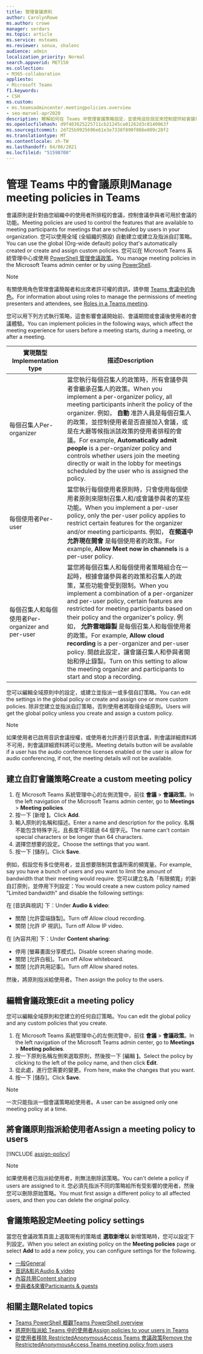 ```yaml
---
title: 管理會議原則
author: CarolynRowe
ms.author: crowe
manager: serdars
ms.topic: article
ms.service: msteams
ms.reviewer: sonua, shalenc
audience: admin
localization_priority: Normal
search.appverid: MET150
ms.collection:
- M365-collaboration
appliesto:
- Microsoft Teams
f1.keywords:
- CSH
ms.custom:
- ms.teamsadmincenter.meetingpolicies.overview
- seo-marvel-apr2020
description: 瞭解如何在 Teams 中管理會議策略設定，並使用這些設定來控制提供給會議參與者的功能，供使用者排程的會議使用。
ms.openlocfilehash: d9f403625225711cb21245ca01262d3c0140063f
ms.sourcegitcommit: 2d725b9925696e61e3e7338f890f086e009c28f2
ms.translationtype: MT
ms.contentlocale: zh-TW
ms.lasthandoff: 04/06/2021
ms.locfileid: "51598708"
---
```

# <a name="manage-meeting-policies-in-teams"></a><span data-ttu-id="c3e65-103">管理 Teams 中的會議原則</span><span class="sxs-lookup"><span data-stu-id="c3e65-103">Manage meeting policies in Teams</span></span>

<span data-ttu-id="c3e65-104"><a name="bkautomatically-admit-people"> </a></span><span class="sxs-lookup"><span data-stu-id="c3e65-104"><a name="bkautomatically-admit-people"> </a></span></span>

<span data-ttu-id="c3e65-105"><a name="bkallow-a-participant-to-give-or-request-control"> </a></span><span class="sxs-lookup"><span data-stu-id="c3e65-105"><a name="bkallow-a-participant-to-give-or-request-control"> </a></span></span>

<span data-ttu-id="c3e65-106"><a name="bkallow-transcription"> </a></span><span class="sxs-lookup"><span data-stu-id="c3e65-106"><a name="bkallow-transcription"> </a></span></span>

<span data-ttu-id="c3e65-107">會議原則是針對由您組織中的使用者所排程的會議，控制會議參與者可用於會議的功能。</span><span class="sxs-lookup"><span data-stu-id="c3e65-107">Meeting policies are used to control the features that are available to meeting participants for meetings that are scheduled by users in your organization.</span></span> <span data-ttu-id="c3e65-108">您可以使用全域 (全組織的預設) 自動建立或建立及指派自訂策略。</span><span class="sxs-lookup"><span data-stu-id="c3e65-108">You can use the global (Org-wide default) policy that's automatically created or create and assign custom policies.</span></span> <span data-ttu-id="c3e65-109">您可以在 Microsoft Teams 系統管理中心或使用 [PowerShell 管理會議政策](teams-powershell-overview.md)。</span><span class="sxs-lookup"><span data-stu-id="c3e65-109">You manage meeting policies in the Microsoft Teams admin center or by using [PowerShell](teams-powershell-overview.md).</span></span>

> [!NOTE]
> <span data-ttu-id="c3e65-110">有關使用角色管理會議簡報者和出席者許可權的資訊，請參閱 [Teams 會議中的角色](https://support.microsoft.com/office/roles-in-a-teams-meeting-c16fa7d0-1666-4dde-8686-0a0bfe16e019?ui=en-us&rs=en-us&ad=us)。</span><span class="sxs-lookup"><span data-stu-id="c3e65-110">For information about using roles to manage the permissions of meeting presenters and attendees, see [Roles in a Teams meeting](https://support.microsoft.com/office/roles-in-a-teams-meeting-c16fa7d0-1666-4dde-8686-0a0bfe16e019?ui=en-us&rs=en-us&ad=us).</span></span>

<span data-ttu-id="c3e65-111">您可以用下列方式執行策略，這會影響會議開始前、會議期間或會議後使用者的會議體驗。</span><span class="sxs-lookup"><span data-stu-id="c3e65-111">You can implement policies in the following ways, which affect the meeting experience for users before a meeting starts, during a meeting, or after a meeting.</span></span>

|<span data-ttu-id="c3e65-112">實現類型</span><span class="sxs-lookup"><span data-stu-id="c3e65-112">Implementation type</span></span>  |<span data-ttu-id="c3e65-113">描述</span><span class="sxs-lookup"><span data-stu-id="c3e65-113">Description</span></span>  |
|---------|---------|
|<span data-ttu-id="c3e65-114">每個召集人</span><span class="sxs-lookup"><span data-stu-id="c3e65-114">Per-organizer</span></span>    |<span data-ttu-id="c3e65-115">當您執行每個召集人的政策時，所有會議參與者會繼承召集人的政策。</span><span class="sxs-lookup"><span data-stu-id="c3e65-115">When you implement a per-organizer policy, all meeting participants inherit the policy of the organizer.</span></span> <span data-ttu-id="c3e65-116">例如， **自動** 准許人員是每個召集人的政策，並控制使用者是否直接加入會議，或是在大廳等候指派該政策的使用者排程的會議。</span><span class="sxs-lookup"><span data-stu-id="c3e65-116">For example, **Automatically admit people** is a per-organizer policy and controls whether users join the meeting directly or wait in the lobby for meetings scheduled by the user who is assigned the policy.</span></span>          |
|<span data-ttu-id="c3e65-117">每個使用者</span><span class="sxs-lookup"><span data-stu-id="c3e65-117">Per-user</span></span>    |<span data-ttu-id="c3e65-118">當您執行每個使用者原則時，只會使用每個使用者原則來限制召集人和/或會議參與者的某些功能。</span><span class="sxs-lookup"><span data-stu-id="c3e65-118">When you implement a per-user policy, only the per-user policy applies to restrict certain features for the organizer and/or meeting participants.</span></span> <span data-ttu-id="c3e65-119">例如， **在頻道中允許現在開會** 是每個使用者的政策。</span><span class="sxs-lookup"><span data-stu-id="c3e65-119">For example, **Allow Meet now in channels** is a per-user policy.</span></span>     |
|<span data-ttu-id="c3e65-120">每個召集人和每個使用者</span><span class="sxs-lookup"><span data-stu-id="c3e65-120">Per-organizer and per-user</span></span>     |<span data-ttu-id="c3e65-121">當您將每個召集人和每個使用者策略組合在一起時，根據會議參與者的政策和召集人的政策，某些功能會受到限制。</span><span class="sxs-lookup"><span data-stu-id="c3e65-121">When you implement a combination of a per-organizer and per-user policy, certain features are restricted for meeting participants based on their policy and the organizer's policy.</span></span> <span data-ttu-id="c3e65-122">例如， **允許雲端錄製** 是每個召集人和每個使用者的政策。</span><span class="sxs-lookup"><span data-stu-id="c3e65-122">For example, **Allow cloud recording** is a per-organizer and per-user policy.</span></span> <span data-ttu-id="c3e65-123">開啟此設定，讓會議召集人和參與者開始和停止錄製。</span><span class="sxs-lookup"><span data-stu-id="c3e65-123">Turn on this setting to allow the meeting organizer and participants to start and stop a recording.</span></span>

<span data-ttu-id="c3e65-124">您可以編輯全域原則中的設定，或建立並指派一或多個自訂策略。</span><span class="sxs-lookup"><span data-stu-id="c3e65-124">You can edit the settings in the global policy or create and assign one or more custom policies.</span></span> <span data-ttu-id="c3e65-125">除非您建立並指派自訂策略，否則使用者將取得全域原則。</span><span class="sxs-lookup"><span data-stu-id="c3e65-125">Users will get the global policy unless you create and assign a custom policy.</span></span>

> [!NOTE]
> <span data-ttu-id="c3e65-126">如果使用者已啟用音訊會議授權，或使用者允許進行音訊會議，則會議詳細資料將不可用，則會議詳細資料將可以使用。</span><span class="sxs-lookup"><span data-stu-id="c3e65-126">Meeting details button will be available if a user has the audio conference licenses enabled or the user is allow for audio conferencing, if not, the meeting details will not be available.</span></span>

## <a name="create-a-custom-meeting-policy"></a><span data-ttu-id="c3e65-127">建立自訂會議策略</span><span class="sxs-lookup"><span data-stu-id="c3e65-127">Create a custom meeting policy</span></span>

1. <span data-ttu-id="c3e65-128">在 Microsoft Teams 系統管理中心的左側流覽中，前往 **會議**  >  **會議政策**。</span><span class="sxs-lookup"><span data-stu-id="c3e65-128">In the left navigation of the Microsoft Teams admin center, go to **Meetings** > **Meeting policies**.</span></span>
2. <span data-ttu-id="c3e65-129">按一下 [新增 **]**。</span><span class="sxs-lookup"><span data-stu-id="c3e65-129">Click **Add**.</span></span>
3. <span data-ttu-id="c3e65-130">輸入原則的名稱和描述。</span><span class="sxs-lookup"><span data-stu-id="c3e65-130">Enter a name and description for the policy.</span></span> <span data-ttu-id="c3e65-131">名稱不能包含特殊字元，且長度不可超過 64 個字元。</span><span class="sxs-lookup"><span data-stu-id="c3e65-131">The name can't contain special characters or be longer than 64 characters.</span></span>
4. <span data-ttu-id="c3e65-132">選擇您想要的設定。</span><span class="sxs-lookup"><span data-stu-id="c3e65-132">Choose the settings that you want.</span></span>
5. <span data-ttu-id="c3e65-133">按一下 [儲存]。</span><span class="sxs-lookup"><span data-stu-id="c3e65-133">Click **Save**.</span></span>

<span data-ttu-id="c3e65-134">例如，假設您有多位使用者，並且想要限制其會議所需的頻寬量。</span><span class="sxs-lookup"><span data-stu-id="c3e65-134">For example, say you have a bunch of users and you want to limit the amount of bandwidth that their meeting would require.</span></span> <span data-ttu-id="c3e65-135">您可以建立名為「有限頻寬」的新自訂原則，並停用下列設定：</span><span class="sxs-lookup"><span data-stu-id="c3e65-135">You would create a new custom policy named "Limited bandwidth" and disable the following settings:</span></span>

<span data-ttu-id="c3e65-136">在 [音訊與視訊] 下：</span><span class="sxs-lookup"><span data-stu-id="c3e65-136">Under **Audio & video**:</span></span>

- <span data-ttu-id="c3e65-137">關閉 [允許雲端錄製]。</span><span class="sxs-lookup"><span data-stu-id="c3e65-137">Turn off Allow cloud recording.</span></span>
- <span data-ttu-id="c3e65-138">關閉 [允許 IP 視訊]。</span><span class="sxs-lookup"><span data-stu-id="c3e65-138">Turn off Allow IP video.</span></span>

<span data-ttu-id="c3e65-139">在 [內容共用] 下：</span><span class="sxs-lookup"><span data-stu-id="c3e65-139">Under **Content sharing**:</span></span>

- <span data-ttu-id="c3e65-140">停用 [螢幕畫面分享模式]。</span><span class="sxs-lookup"><span data-stu-id="c3e65-140">Disable screen sharing mode.</span></span>
- <span data-ttu-id="c3e65-141">關閉 [允許白板]。</span><span class="sxs-lookup"><span data-stu-id="c3e65-141">Turn off Allow whiteboard.</span></span>
- <span data-ttu-id="c3e65-142">關閉 [允許共用記事]。</span><span class="sxs-lookup"><span data-stu-id="c3e65-142">Turn off Allow shared notes.</span></span>

<span data-ttu-id="c3e65-143">然後，將原則指派給使用者。</span><span class="sxs-lookup"><span data-stu-id="c3e65-143">Then assign the policy to the users.</span></span>

## <a name="edit-a-meeting-policy"></a><span data-ttu-id="c3e65-144">編輯會議政策</span><span class="sxs-lookup"><span data-stu-id="c3e65-144">Edit a meeting policy</span></span>

<span data-ttu-id="c3e65-145">您可以編輯全域原則和您建立的任何自訂策略。</span><span class="sxs-lookup"><span data-stu-id="c3e65-145">You can edit the global policy and any custom policies that you create.</span></span>

1. <span data-ttu-id="c3e65-146">在 Microsoft Teams 系統管理中心的左側流覽中，前往 **會議**  >  **會議政策**。</span><span class="sxs-lookup"><span data-stu-id="c3e65-146">In the left navigation of the Microsoft Teams admin center, go to **Meetings** > **Meeting policies**.</span></span>
2. <span data-ttu-id="c3e65-147">按一下原則名稱左側來選取原則，然後按一下 [編輯 **]**。</span><span class="sxs-lookup"><span data-stu-id="c3e65-147">Select the policy by clicking to the left of the policy name, and then click **Edit**.</span></span>
3. <span data-ttu-id="c3e65-148">從此處，進行您需要的變更。</span><span class="sxs-lookup"><span data-stu-id="c3e65-148">From here, make the changes that you want.</span></span>
4. <span data-ttu-id="c3e65-149">按一下 [儲存]。</span><span class="sxs-lookup"><span data-stu-id="c3e65-149">Click **Save**.</span></span>

> [!NOTE]
> <span data-ttu-id="c3e65-150">一次只能指派一個會議策略給使用者。</span><span class="sxs-lookup"><span data-stu-id="c3e65-150">A user can be assigned only one meeting policy at a time.</span></span>

## <a name="assign-a-meeting-policy-to-users"></a><span data-ttu-id="c3e65-151">將會議原則指派給使用者</span><span class="sxs-lookup"><span data-stu-id="c3e65-151">Assign a meeting policy to users</span></span>

[!INCLUDE [assign-policy](includes/assign-policy.md)]

> [!NOTE]
> <span data-ttu-id="c3e65-152">如果使用者已指派給使用者，則無法刪除該策略。</span><span class="sxs-lookup"><span data-stu-id="c3e65-152">You can't delete a policy if users are assigned to it.</span></span> <span data-ttu-id="c3e65-153">您必須先指派不同的策略給所有受影響的使用者，然後您可以刪除原始策略。</span><span class="sxs-lookup"><span data-stu-id="c3e65-153">You must first assign a different policy to all affected users, and then you can delete the original policy.</span></span>

## <a name="meeting-policy-settings"></a><span data-ttu-id="c3e65-154">會議策略設定</span><span class="sxs-lookup"><span data-stu-id="c3e65-154">Meeting policy settings</span></span>

<span data-ttu-id="c3e65-155">當您在會議政策頁面上選取現有的策略或 **選取新增以** 新增策略時，您可以設定下列設定。</span><span class="sxs-lookup"><span data-stu-id="c3e65-155">When you select an existing policy on the **Meeting policies** page or select **Add** to add a new policy, you can configure settings for the following.</span></span>

- [<span data-ttu-id="c3e65-156">一般</span><span class="sxs-lookup"><span data-stu-id="c3e65-156">General</span></span>](meeting-policies-in-teams-general.md)
- [<span data-ttu-id="c3e65-157">音訊&影片</span><span class="sxs-lookup"><span data-stu-id="c3e65-157">Audio & video</span></span>](meeting-policies-audio-and-video.md)
- [<span data-ttu-id="c3e65-158">內容共用</span><span class="sxs-lookup"><span data-stu-id="c3e65-158">Content sharing</span></span>](meeting-policies-content-sharing.md)
- [<span data-ttu-id="c3e65-159">參與者&來賓</span><span class="sxs-lookup"><span data-stu-id="c3e65-159">Participants & guests</span></span>](meeting-policies-participants-and-guests.md)


## <a name="related-topics"></a><span data-ttu-id="c3e65-160">相關主題</span><span class="sxs-lookup"><span data-stu-id="c3e65-160">Related topics</span></span>

- [<span data-ttu-id="c3e65-161">Teams PowerShell 概觀</span><span class="sxs-lookup"><span data-stu-id="c3e65-161">Teams PowerShell overview</span></span>](teams-powershell-overview.md)
- [<span data-ttu-id="c3e65-162">將原則指派給 Teams 中的使用者</span><span class="sxs-lookup"><span data-stu-id="c3e65-162">Assign policies to your users in Teams</span></span>](assign-policies.md)
- [<span data-ttu-id="c3e65-163">從使用者移除 RestrictedAnonymousAccess Teams 會議政策</span><span class="sxs-lookup"><span data-stu-id="c3e65-163">Remove the RestrictedAnonymousAccess Teams meeting policy from users</span></span>](meeting-policies-restricted-anonymous-access.md)